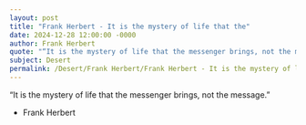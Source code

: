 ```yaml
---
layout: post
title: "Frank Herbert - It is the mystery of life that the"
date: 2024-12-28 12:00:00 -0000
author: Frank Herbert
quote: "“It is the mystery of life that the messenger brings, not the message.”"
subject: Desert
permalink: /Desert/Frank Herbert/Frank Herbert - It is the mystery of life that the
---
```


“It is the mystery of life that the messenger brings, not the message.”

- Frank Herbert
